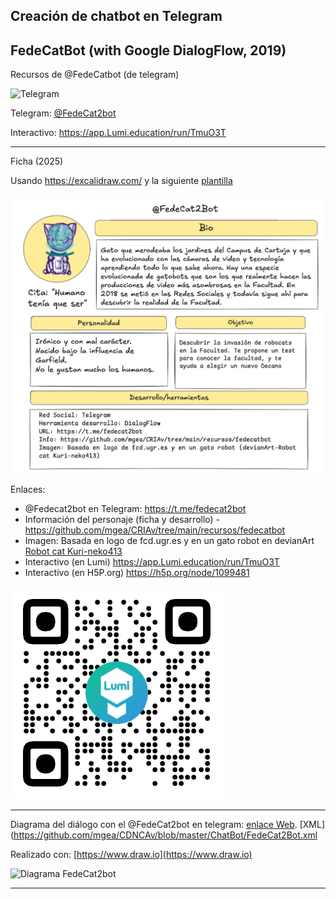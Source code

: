 

## Creación de chatbot en Telegram 


## FedeCatBot (with Google DialogFlow, 2019)  

Recursos de @FedeCatbot (de telegram)


![Telegram](https://cdn3.iconfinder.com/data/icons/popular-services-brands-vol-2/512/telegram-128.png)

Telegram: [@FedeCat2bot](https://t.me/FedeCat2bot)

Interactivo: https://app.Lumi.education/run/TmuO3T



-----

Ficha (2025)

Usando  https://excalidraw.com/ y la siguiente [plantilla](https://github.com/mgea/my_storytelling/blob/main/ficha_personaje.excalidraw)

![Ficha actualizada](https://github.com/mgea/CRIAv/blob/main/recursos/fedecatbot/FedeCatBot25.png)

Enlaces: 

* @Fedecat2bot en Telegram: https://t.me/fedecat2bot
* Información del personaje (ficha y desarrollo) - https://github.com/mgea/CRIAv/tree/main/recursos/fedecatbot
* Imagen: Basada en logo de fcd.ugr.es y en un gato robot en devianArt [Robot cat Kuri-neko413](https://www.deviantart.com/kuri-neko413/art/Robot-cat-for-Rusland-131789906)
* Interactivo (en Lumi) https://app.Lumi.education/run/TmuO3T
* Interactivo (en H5P.org) https://h5p.org/node/1099481

![qr](https://github.com/mgea/CRIAv/blob/main/recursos/fedecatbot/FedeCatBot_qr.png) 

----

Diagrama del diálogo con el @FedeCat2bot en telegram: [enlace Web](https://www.draw.io/?lightbox=1&highlight=0000ff&edit=_blank&layers=1&nav=1&title=FedeCatBot#Uhttps%3A%2F%2Fdrive.google.com%2Fuc%3Fid%3D1NNBOf8VXlUIO-EB5xKKLpZDiJHkuhgTz%26export%3Ddownload). [XML](https://github.com/mgea/CDNCAv/blob/master/ChatBot/FedeCat2Bot.xml

Realizado con: [https://www.draw.io](https://www.draw.io) 



![Diagrama FedeCat2bot](https://github.com/mgea/CDNCAv/blob/master/ChatBot/FedeCat2Bot.png)

---
